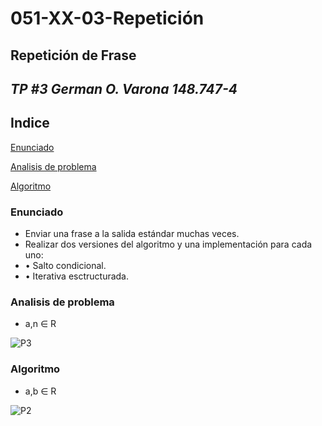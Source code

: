 # **051-XX-03-Repetición**
## Repetición de Frase
## *TP #3 German O. Varona 148.747-4*

## Indice
[Enunciado](#enunciado)

[Analisis de problema](#analisis-de-problema)

[Algoritmo](#algoritmo)

### Enunciado
- Enviar una frase a la salida estándar muchas veces.
- Realizar dos versiones del algoritmo y una implementación para cada uno:
- • Salto condicional.
- • Iterativa esctructurada.

### Analisis de problema
- a,n ∈ R

![P3](https://fotos.subefotos.com/32cef9f99f92d28d967c6df8970bf1a5o.jpg)

### Algoritmo
- a,b ∈ R

![P2](https://fotos.subefotos.com/9bc78204e44389ce604786e9ddb60464o.jpg)
